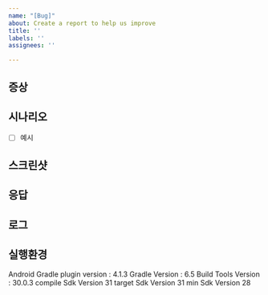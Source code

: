 ```yaml
---
name: "[Bug]"
about: Create a report to help us improve
title: ''
labels: ''
assignees: ''

---
```


## 증상
> 

## 시나리오
- [ ] 예시

## 스크린샷

## 응답

## 로그

## 실행환경
Android Gradle plugin version : 4.1.3
Gradle Version : 6.5
Build Tools Version : 30.0.3
compile Sdk Version 31
target Sdk Version 31
min Sdk Version 28
